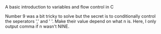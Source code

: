 A basic introduction to variables and flow control in C

Number 9 was a bit tricky to solve but the secret is to conditionally control the seperators ',' and ' '.
Make their value depend on what n is.
Here, I only output comma if n wasn't NINE.

